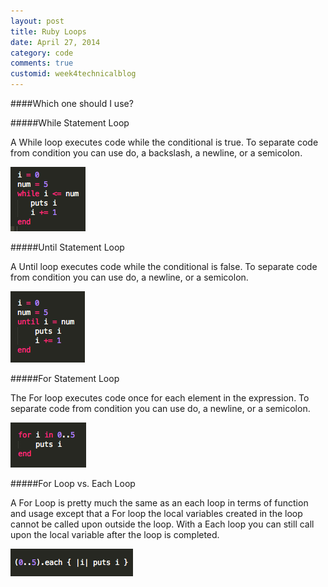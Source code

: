 ```yaml
---
layout: post
title: Ruby Loops
date: April 27, 2014
category: code
comments: true
customid: week4technicalblog
---
```

####Which one should I use?

#####While Statement Loop

A While loop executes code while the conditional is true. To separate code from condition you can use do, a backslash, a newline, or a semicolon.

![alt tag](/units2_projects/images/while.png?raw=true) 


#####Until Statement Loop

A Until loop executes code while the conditional is false. To separate code from condition you can use do, a newline, or a semicolon.

![alt tag](/units2_projects/images/until.png?raw=true) 

#####For Statement Loop

The For loop executes code once for each element in the expression. To separate code from condition you can use do, a newline, or a semicolon.

![alt tag](/units2_projects/images/for.png?raw=true) 

#####For Loop vs. Each Loop

A For Loop is pretty much the same as an each loop in terms of function and usage except that a For loop the local variables created in the loop cannot be called upon outside the loop. With a Each loop you can still call upon the local variable after the loop is completed.

![alt tag](/units2_projects/images/do.png?raw=true) 